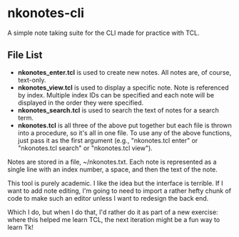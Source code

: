 # nkonotes-cli
A simple note taking suite for the CLI made for practice with TCL.

## File List
- **nkonotes_enter.tcl** is used to create new notes. All notes are, of course, text-only.
- **nkonotes_view.tcl** is used to display a specific note. Note is referenced by index. Multiple index IDs can be specified and each note will be displayed in the order they were specified.
- **nkonotes_search.tcl** is used to search the text of notes for a search term.
- **nkonotes.tcl** is all three of the above put together but each file is thrown into a procedure, so it's all in one file. To use any of the above functions, just pass it as the first argument (e.g., "nkonotes.tcl enter" or "nkonotes.tcl search" or "nkonotes.tcl view").

Notes are stored in a file, ~/nkonotes.txt. Each note is represented as a single line with an index number, a space, and then the text of the note.

This tool is purely academic. I like the idea but the interface is terrible. If I want to add note editing, I'm going to need to import a rather hefty chunk of code to make such an editor unless I want to redesign the back end.

Which I do, but when I do that, I'd rather do it as part of a new exercise: where this helped me learn TCL, the next iteration might be a fun way to learn Tk!
